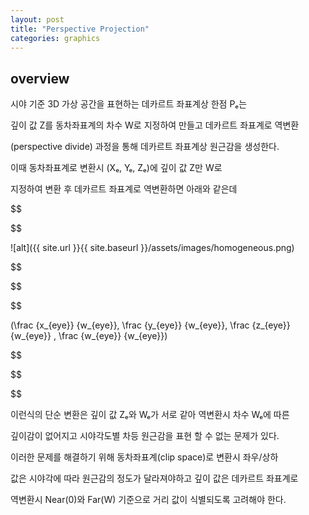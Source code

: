 ```yaml
---
layout: post
title: "Perspective Projection"
categories: graphics
---
```


## overview

시야 기준 3D 가상 공간을 표현하는 데카르트 좌표계상 한점 Pₑ는 

깊이 값 Z를 동차좌표계의 차수 W로 지정하여 만들고 데카르트 좌표계로 역변환 

(perspective divide) 과정을 통해 데카르트 좌표계상 원근감을 생성한다.

이때 동차좌표계로 변환시 (Xₑ, Yₑ, Zₑ)에 깊이 값 Z만 W로 

지정하여 변환 후 데카르트 좌표계로 역변환하면 아래와 같은데

$$

$$

![alt]({{ site.url }}{{ site.baseurl }}/assets/images/homogeneous.png)

$$

$$

$$

(\frac {x_{eye}} {w_{eye}}, \frac {y_{eye}} {w_{eye}}, \frac {z_{eye}} {w_{eye}} , \frac {w_{eye}} {w_{eye}}) 

$$

$$

$$


이런식의 단순 변환은 깊이 값 Zₑ와 Wₑ가 서로 같아 역변환시 차수 Wₑ에 따른

깊이감이 없어지고 시야각도별 차등 원근감을 표현 할 수 없는 문제가 있다.

이러한 문제를 해결하기 위해 동차좌표계(clip space)로 변환시 좌우/상하 

값은 시야각에 따라 원근감의 정도가 달라져야하고 깊이 값은 데카르트 좌표계로

역변환시 Near(0)와 Far(W) 기준으로 거리 값이 식별되도록 고려해야 한다.

